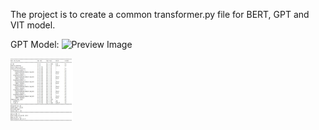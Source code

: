 The project is to create a common transformer.py file for BERT, GPT and VIT model.

GPT Model:
![Preview Image]("https://github.com/saurabhmangal/ERA_late_submissions/blob/main/S17/gpt.jpg") 


<img src="https://github.com/saurabhmangal/ERA_late_submissions/blob/main/S17/gpt.JPG" alt="alt text" width="100" height="100">
